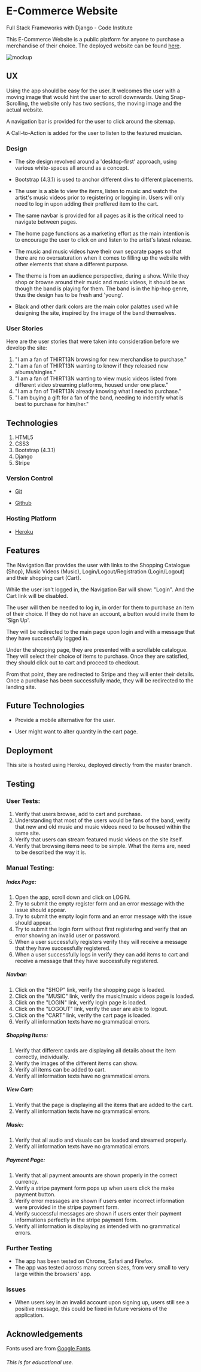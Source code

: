 # E-Commerce Website

Full Stack Frameworks with Django - Code Institute

This E-Commerce Website is a public platform for anyone to purchase a 
merchandise of their choice.
The deployed website can be found [here](https://haiieyes-thirt13n.herokuapp.com/).

![mockup](https://raw.githubusercontent.com/haiieyes/thirt13n/master/1.png)

## UX

Using the app should be easy for the user. It welcomes the user with a moving 
image that would hint the user to scroll downwards. Using Snap-Scrolling, the 
website only has two sections, the moving image and the actual website.

A navigation bar is provided for the user to click around the sitemap.

A Call-to-Action is added for the user to listen to the featured musician.


### Design

- The site design revolved around a 'desktop-first' approach, using various white-spaces all around as a concept.

- Bootstrap (4.3.1) is used to anchor different divs to different placements.
  
- The user is a able to view the items, listen to music and watch the artist's music videos prior to registering or logging in. Users will only need to log in upon adding their preffered item to the cart.

- The same navbar is provided for all pages as it is the critical need to navigate between pages.

- The home page functions as a marketing effort as the main intention is to encourage the user to click on and listen to the artist's latest release.

- The music and music videos have their own separate pages so that there are no oversaturation when it comes to filling up the website with other elements that share a different purpose.
  
- The theme is from an audience perspective, during a show. While they shop or browse around their music and music videos, it should be as though the band is playing for them. The band is in the hip-hop genre, thus the design has to be fresh and 'young'.
 
- Black and other dark colors are the main color palattes used while designing the site, inspired by the image of the band themselves.




### User Stories

Here are the user stories that were taken into consideration before we develop the site:
1. "I am a fan of THIRT13N browsing for new merchandise to purchase."
2. "I am a fan of THIRT13N wanting to know if they released new albums/singles."
3. "I am a fan of THIRT13N wanting to view music videos listed from different video streaming platforms, housed under one place."
4. "I am a fan of THIRT13N already knowing what I need to purchase."
5. "I am buying a gift for a fan of the band, needing to indentify what is best to purchase for him/her."



## Technologies

1. HTML5
2. CSS3
3. Bootstrap (4.3.1)
4. Django
5. Stripe

### Version Control

- [Git](https://git-scm.com)
  
- [Github](https://github.com/)

### Hosting Platform

- [Heroku](https://devcenter.heroku.com/)



## Features

The Navigation Bar provides the user with links to the Shopping Catalogue (Shop),
Music Videos (Music), Login/Logout/Registration (Login/Logout) and their shopping 
cart (Cart).

While the user isn't logged in, the Navigation Bar will show: "Login". And the
Cart link will be disabled.

The user will then be needed to log in, in order for them to purchase an item of 
their choice. If they do not have an account, a button would invite them to 
'Sign Up'.

They will be redirected to the main page upon login and with a message that 
they have successfully logged in.

Under the shopping page, they are presented with a scrollable catalogue. They 
will select their choice of items to purchase. Once they are satisfied, they 
should click out to cart and proceed to checkout.

From that point, they are redirected to Stripe and they will enter their 
details. Once a purchase has been successfully made, they will be redirected to 
the landing site.



## Future Technologies

- Provide a mobile alternative for the user. 
  
- User might want to alter quantity in the cart page.



## Deployment

This site is hosted using Heroku, deployed directly from the master branch.



## Testing

### User Tests:

1. Verify that users browse, add to cart and purchase.
2. Understanding that most of the users would be fans of the band, verify that new and old music and music videos need to be housed within the same site.
3. Verify that users can stream featured music videos on the site itself.
4. Verify that browsing items need to be simple. What the items are, need to be described the way it is.

### Manual Testing:

##### Index Page:
   
1. Open the app, scroll down and click on LOGIN.
2. Try to submit the empty register form and an error message with the issue should appear.
3. Try to submit the empty login form and an error message with the issue should appear.
4. Try to submit the login form without first registering and verify that an error showing an invalid user or password.
5. When a user successfully registers verify they will receive a message that they have successfully registered.
6. When a user successfully logs in verify they can add items to cart and receive a message that they have successfully registered.

##### Navbar:

1. Click on the "SHOP" link, verify the shopping page is loaded.
2. Click on the "MUSIC" link, verify the music/music videos page is loaded.
3. Click on the "LOGIN" link, verify login page is loaded.
4. Click on the "LOGOUT" link, verify the user are able to logout.
5. Click on the "CART" link, verify the cart page is loaded.
6. Verify all information texts have no grammatical errors.

##### Shopping Items:

1. Verify that different cards are displaying all details about the item correctly, individually.
2. Verify the images of the different items can show.
3. Verify all items can be added to cart.
4. Verify all information texts have no grammatical errors.

##### View Cart:
   
1. Verify that the page is displaying all the items that are added to the cart.
2. Verify all information texts have no grammatical errors.

##### Music:

1. Verify that all audio and visuals can be loaded and streamed properly.
2. Verify all information texts have no grammatical errors.


##### Payment Page:

1. Verify that all payment amounts are shown properly in the correct currency.
2. Verify a stripe payment form pops up when users click the make payment button.
3. Verify error messages are shown if users enter incorrect information were provided in the stripe payment form.
4. Verify successful messages are shown if users enter their payment informations perfectly in the stripe payment form.
5. Verify all information is displaying as intended with no grammatical errors.


### Further Testing

- The app has been tested on Chrome, Safari and Firefox.
- The app was tested across many screen sizes, from very small to very large within the browsers' app.

### Issues

- When users key in an invalid account upon signing up, users still see a positive message, this could be fixed in future versions of the application.



## Acknowledgements

Fonts used are from [Google Fonts](https://fonts.google.com/).



###### This is for educational use.